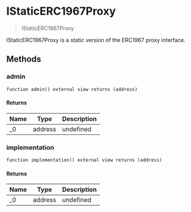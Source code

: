 # IStaticERC1967Proxy



> IStaticERC1967Proxy

IStaticERC1967Proxy is a static version of the ERC1967 proxy interface.



## Methods

### admin

```solidity
function admin() external view returns (address)
```






#### Returns

| Name | Type | Description |
|---|---|---|
| _0 | address | undefined

### implementation

```solidity
function implementation() external view returns (address)
```






#### Returns

| Name | Type | Description |
|---|---|---|
| _0 | address | undefined




